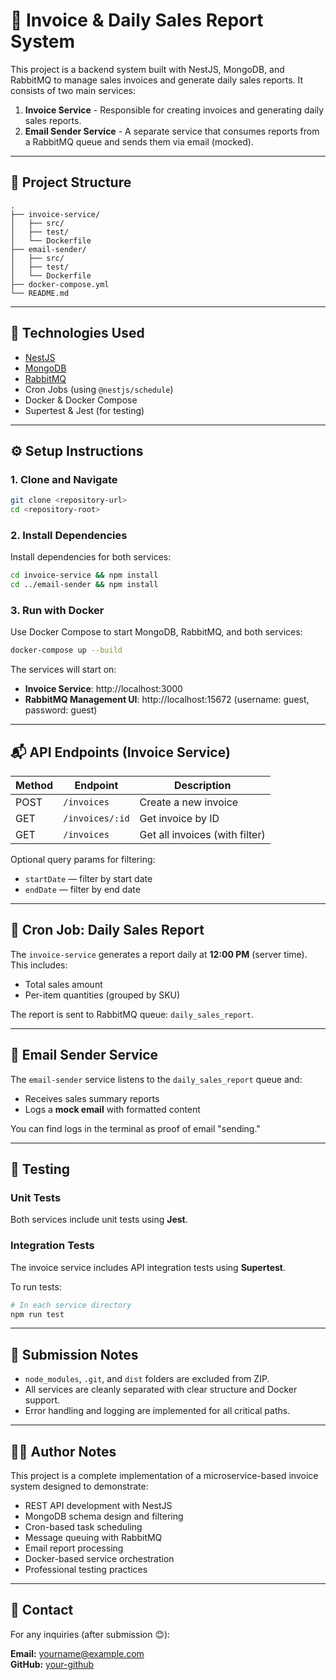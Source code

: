 # 🧾 Invoice & Daily Sales Report System

This project is a backend system built with NestJS, MongoDB, and RabbitMQ to manage sales invoices and generate daily sales reports. It consists of two main services:

1. **Invoice Service** - Responsible for creating invoices and generating daily sales reports.
2. **Email Sender Service** - A separate service that consumes reports from a RabbitMQ queue and sends them via email (mocked).

---

## 📁 Project Structure

```
.
├── invoice-service/
│   ├── src/
│   ├── test/
│   └── Dockerfile
├── email-sender/
│   ├── src/
│   ├── test/
│   └── Dockerfile
├── docker-compose.yml
└── README.md
```

---

## 🚀 Technologies Used

- [NestJS](https://nestjs.com/)
- [MongoDB](https://www.mongodb.com/)
- [RabbitMQ](https://www.rabbitmq.com/)
- Cron Jobs (using `@nestjs/schedule`)
- Docker & Docker Compose
- Supertest & Jest (for testing)

---

## ⚙️ Setup Instructions

### 1. Clone and Navigate

```bash
git clone <repository-url>
cd <repository-root>
```

### 2. Install Dependencies

Install dependencies for both services:

```bash
cd invoice-service && npm install
cd ../email-sender && npm install
```

### 3. Run with Docker

Use Docker Compose to start MongoDB, RabbitMQ, and both services:

```bash
docker-compose up --build
```

The services will start on:

- **Invoice Service**: http://localhost:3000
- **RabbitMQ Management UI**: http://localhost:15672 (username: guest, password: guest)

---

## 📬 API Endpoints (Invoice Service)

| Method | Endpoint            | Description                   |
|--------|---------------------|-------------------------------|
| POST   | `/invoices`         | Create a new invoice          |
| GET    | `/invoices/:id`     | Get invoice by ID             |
| GET    | `/invoices`         | Get all invoices (with filter) |

Optional query params for filtering:
- `startDate` — filter by start date
- `endDate` — filter by end date

---

## 📆 Cron Job: Daily Sales Report

The `invoice-service` generates a report daily at **12:00 PM** (server time). This includes:

- Total sales amount
- Per-item quantities (grouped by SKU)

The report is sent to RabbitMQ queue: `daily_sales_report`.

---

## 📨 Email Sender Service

The `email-sender` service listens to the `daily_sales_report` queue and:

- Receives sales summary reports
- Logs a **mock email** with formatted content

You can find logs in the terminal as proof of email "sending."

---

## 🧪 Testing

### Unit Tests

Both services include unit tests using **Jest**.

### Integration Tests

The invoice service includes API integration tests using **Supertest**.

To run tests:

```bash
# In each service directory
npm run test
```

---

## 🧼 Submission Notes

- `node_modules`, `.git`, and `dist` folders are excluded from ZIP.
- All services are cleanly separated with clear structure and Docker support.
- Error handling and logging are implemented for all critical paths.

---

## 👨‍💻 Author Notes

This project is a complete implementation of a microservice-based invoice system designed to demonstrate:

- REST API development with NestJS
- MongoDB schema design and filtering
- Cron-based task scheduling
- Message queuing with RabbitMQ
- Email report processing
- Docker-based service orchestration
- Professional testing practices

---

## 📮 Contact

For any inquiries (after submission 😊):

**Email:** yourname@example.com  
**GitHub:** [your-github](https://github.com/yourusername)